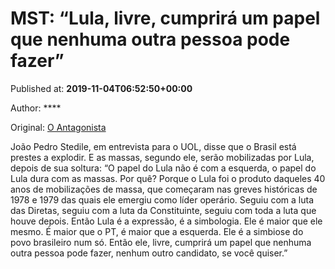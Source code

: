 
# MST: “Lula, livre, cumprirá um papel que nenhuma outra pessoa pode fazer”

Published at: **2019-11-04T06:52:50+00:00**

Author: ****

Original: [O Antagonista](https://www.oantagonista.com/brasil/mst-lula-livre-cumprira-um-papel-que-nenhuma-outra-pessoa-pode-fazer/)

João Pedro Stedile, em entrevista para o UOL, disse que o Brasil está prestes a explodir.
E as massas, segundo ele, serão mobilizadas por Lula, depois de sua soltura:
“O papel do Lula não é com a esquerda, o papel do Lula dura com as massas. Por quê? Porque o Lula foi o produto daqueles 40 anos de mobilizações de massa, que começaram nas greves históricas de 1978 e 1979 das quais ele emergiu como líder operário. Seguiu com a luta das Diretas, seguiu com a luta da Constituinte, seguiu com toda a luta que houve depois. Então Lula é a expressão, é a simbologia. Ele é maior que ele mesmo. É maior que o PT, é maior que a esquerda. Ele é a simbiose do povo brasileiro num só. Então ele, livre, cumprirá um papel que nenhuma outra pessoa pode fazer, nenhum outro candidato, se você quiser.”
